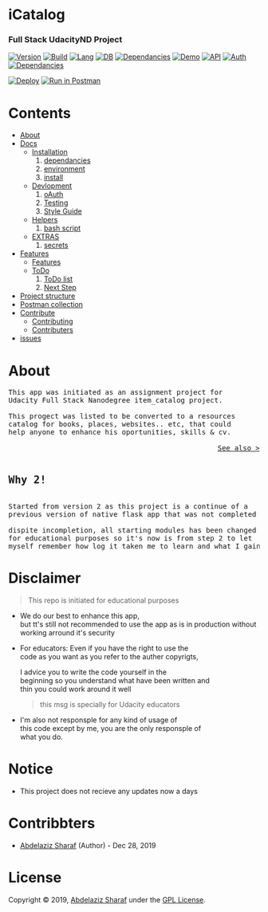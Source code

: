 # iCatalog

### Full Stack UdacityND Project

[![Version](https://img.shields.io/badge/Version-2.0.0-darkgreen.svg)](https://github.com/AbdelazizSharaf001/iCatalog)
[![Build](https://img.shields.io/badge/Build-Passing-yellow.svg)](https://github.com/AbdelazizSharaf001/iCatalog)
[![Lang](https://img.shields.io/badge/Lang-Python-darkblue.svg)](https://github.com/AbdelazizSharaf001/iCatalog)
[![DB](https://img.shields.io/badge/DB-sqlite-blue.svg)](https://github.com/AbdelazizSharaf001/iCatalog)
[![Dependancies](https://img.shields.io/badge/Dependancies-passing-yellow.svg)](/docs#dependancies)
[![Demo](https://img.shields.io/badge/Demo-UP-green.svg)](https://icatalog.herokuapp.com)
[![API](https://img.shields.io/badge/API-UP-green.svg)](https://icatalog.herokuapp.com/api/v1)
[![Auth](https://img.shields.io/badge/Auth-No-red.svg)](https://icatalog.herokuapp.com/api/v1)
[![Dependancies](https://img.shields.io/badge/License-GPL%203.0-black.svg)](https://github.com/AbdelazizSharaf001/iCatalog/blob/master/LICENSE)

[![Deploy](https://www.herokucdn.com/deploy/button.svg)](https://heroku.com/deploy)
[![Run in Postman](https://run.pstmn.io/button.svg)](https://app.getpostman.com/run-collection/b5ac5d891a3964aa896a)



# Contents

- [About](#about)
- [Docs](https://github.com/AbdelazizSharaf001/iCatalog/tree/master/docs)
  * [Installation](https://github.com/AbdelazizSharaf001/iCatalog/tree/master/docs/ins.md)
    1. [dependancies](https://github.com/AbdelazizSharaf001/iCatalog/tree/master/docs/ins.md#dependancies)
    2. [environment](https://github.com/AbdelazizSharaf001/iCatalog/tree/master/docs/ins.md#environment)
    3. [install](https://github.com/AbdelazizSharaf001/iCatalog/tree/master/docs/ins.md#install)
  * [Devlopment](https://github.com/AbdelazizSharaf001/iCatalog/tree/master/docs/Dev.md)
    1. [oAuth](https://github.com/AbdelazizSharaf001/iCatalog/tree/master/docs/Dev.md#oauth)
    2. [Testing](https://github.com/AbdelazizSharaf001/iCatalog/tree/master/docs/Dev.md#testing)
    3. [Style Guide](https://github.com/AbdelazizSharaf001/iCatalog/tree/master/docs/Dev.md#style-guide)
  * [Helpers](https://github.com/AbdelazizSharaf001/iCatalog/tree/master/docs/helpers.md)
    1. [bash script](https://github.com/AbdelazizSharaf001/iCatalog/tree/master/docs/helpers.md#bash)
  * [EXTRAS](https://github.com/AbdelazizSharaf001/iCatalog/tree/master/docs/EXTRAS.md)
    1. [secrets](https://github.com/AbdelazizSharaf001/iCatalog/tree/master/docs/EXTRAS.md#secrets)
- [Features](https://github.com/AbdelazizSharaf001/iCatalog/tree/master/docs/features.md)
  * [Features](https://github.com/AbdelazizSharaf001/iCatalog/tree/master/docs/features.md)
  * [ToDo](https://github.com/AbdelazizSharaf001/iCatalog/tree/master/docs/to_do.md)
    1. [ToDo list](https://github.com/AbdelazizSharaf001/iCatalog/tree/master/docs/to_do.md#todo)
    2. [Next Step](https://github.com/AbdelazizSharaf001/iCatalog/tree/master/docs/to_do.md#next-step)
- [Project structure](https://github.com/AbdelazizSharaf001/iCatalog/tree/master/docs/structure.md)
- [Postman collection](https://documenter.getpostman.com/view/9649012/SWLb8UxS)
- [Contribute](https://github.com/AbdelazizSharaf001/iCatalog/tree/master/docs/contribute.md)
  * [Contributing](https://github.com/AbdelazizSharaf001/iCatalog/tree/master/CONTRIBUTING.md)
  * [Contributers](https://github.com/AbdelazizSharaf001/iCatalog/tree/master/docs/contributers.md)
- [issues](https://github.com/AbdelazizSharaf001/iCatalog/tree/master/docs/issues.md)


# About

<pre>
This app was initiated as an assignment project for
Udacity Full Stack Nanodegree item_catalog project.

This progect was listed to be converted to a resources
catalog for books, places, websites.. etc, that could
help anyone to enhance his oportunities, skills & cv.

<a  style="float: right;"
    href="https://icatalog.herokuapp.com/about"
    target="_blank">See also ></a>
</pre>

<pre>
<h2>Why 2!</h2>
Started from version 2 as this project is a continue of a
previous version of native flask app that was not completed

dispite incompletion, all starting modules has been changed
for educational purposes so it's now is from step 2 to let
myself remember how log it taken me to learn and what I gained
</pre>

# Disclaimer

> This repo is initiated for educational purposes

- We do our best to enhance this app,
  <br>but tt's still not recommended to use the app as is
  in production without working arround it's security

- For educators: Even if you have the right to use the
  <br>code as you want as you refer to the auther copyrigts,
  
  I advice you to write the code yourself in the
  <br>beginning so you understand what have been written and
  <br>thin you could work around it well
  >this msg is specially for Udacity educators
  
- I'm also not responsple for any kind of usage of
  <br>this code except by me, you are the only responsple of
  <br>what you do.

# Notice
- This project does not recieve any updates now a days

# Contribbters
- [Abdelaziz Sharaf][1] (Author) - Dec 28, 2019


# License

Copyright © 2019,
[Abdelaziz Sharaf](https://github.com/AbdelazizSharaf001)
under the [GPL License](LICENSE).

  [1]: https://github.com/AbdelazizSharaf001
